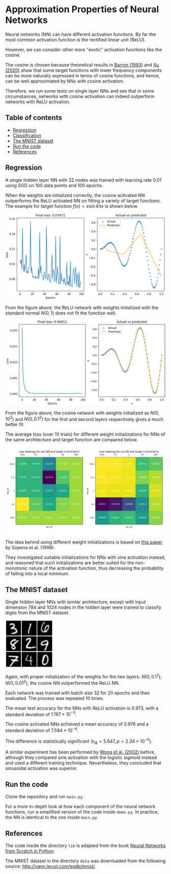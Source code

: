 # Approximation Properties of Neural Networks

Neural networks (NN) can have different activation functions. By far the most common activation function is the rectified linear unit (ReLU).

However, we can consider other more "exotic" activation functions like the cosine.

The cosine is chosen because theoretical results in <a href="https://ieeexplore.ieee.org/document/256500">Barron (1993)</a> and <a href="https://pure.psu.edu/en/publications/finite-neuron-method-and-convergence-analysis">Xu (2020)</a> show that some target functions with lower frequency components can be more naturally expressed in terms of cosine functions, and hence, can be well approximated by NNs with cosine activation.

Therefore, we run some tests on single layer NNs and see that in some circumstances, networks with cosine activation can indeed outperform networks with ReLU activation.

## Table of contents
* [Regression](#demo)
* [Classification](#general-info)
* [The MNIST dataset](#the-mnist-dataset)
* [Run the code](#run-the-code)
* [References](#references)

## Regression

A single hidden layer NN with 32 nodes was trained with learning rate 0.01 using SGD on 100 data points and 100 epochs.

When the weights are initialized correctly, the cosine activated NN outperforms the ReLU activated NN on fitting a variety of target functions. The example for target function $f(x)=x\sin{4\pi x}$ is shown below.

<img src="fig/relu_regression.jpg" width=600px>

From the figure above, the ReLU network with weights initialized with the standard normal $N(0,1)$ does not fit the function well.

<img src="fig/cos_regression.jpg" width=600px>

From the figure above, the cosine network with weights initialized as $N(0, 10^2)$ and $N(0,0.1^2)$ for the first and second layers respectively gives a much better fit.

The average loss (over 10 trials) for different weight initializations for NNs of the same architecture and target function are compared below.

<img src="fig/heatmap.jpg" width=600px>

The idea behind using different weight initializations is based on <a href="https://www.researchgate.net/publication/3835580_Neural_networks_with_periodic_and_monotonic_activation_functions_a_comparative_study_in_classification_problems">this paper</a> by Sopena et al. (1999).

They investigated suitable initializations for NNs with sine activation instead, and reasoned that such initializations are better suited for the non-monotonic nature of the activation function, thus decreasing the probability of falling into a local minimum.

## The MNIST dataset

Single hidden layer NNs with similar architecture, except with input dimension 784 and 1024 nodes in the hidden layer were trained to classify digits from the MNIST dataset.

<img src="fig/mnist.png" width=150px>

Again, with proper initialization of the weights for the two layers: $N(0, 0.1^2)$, $N(0, 0.01^2)$, the cosine NN outperformed the ReLU NN.

Each network was trained with batch size 32 for 20 epochs and then evaluated. The process was repeated 10 times.

The mean test accuracy for the NNs with ReLU activation is $0.973$, with a standard deviation of $1.197\times 10^{-3}$. 

The cosine activated NNs achieved a mean accuracy of $0.976$ and a standard deviation of $7.584\times 10^{-4}$.

This difference is statistically significant $(t_{18}=5.647,  p=2.34\times 10^{-5})$.

A similar experiment has been performed by <a href="https://ieeexplore.ieee.org/document/1047806">Wong et al. (2002)</a> before, although they compared sine activation with the logistic sigmoid instead and used a different training technique. Nevertheless, they concluded that sinusoidal activation was superior.

## Run the code

Clone the repository and run `main.py`.

For a more in-depth look at how each component of the neural network functions, run a simplified version of the code inside `demo.py`. In practice, the NN is identical to the one inside `main.py`.

## References

The code inside the directory `lib` is adapted from the book <a href="https://nnfs.io/">Neural Networks from Scratch in Python</a>.

The MNIST dataset in the directory `data` was downloaded from the following source: <a href="http://yann.lecun.com/exdb/mnist/">http://yann.lecun.com/exdb/mnist/</a>.

